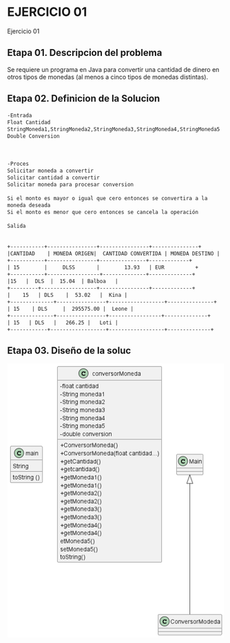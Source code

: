 #  EJERCICIO 01
Ejercicio 01

## Etapa 01. Descripcion del problema
Se requiere un programa en Java para convertir una cantidad de dinero en otros tipos de monedas (al menos a cinco tipos de monedas distintas). 

## Etapa 02. Definicion de la Solucion 

~~~
-Entrada
Float Cantidad 
StringMoneda1,StringMoneda2,StringMoneda3,StringMoneda4,StringMoneda5
Double Conversion



-Proces
Solicitar moneda a convertir 
Solicitar cantidad a convertir
Solicitar moneda para procesar conversion

Si el monto es mayor o igual que cero entonces se convertira a la moneda deseada
Si el monto es menor que cero entonces se cancela la operación

Salida


+-----------+----------------+----------------+---------------+
|CANTIDAD    | MONEDA ORIGEN|  CANTIDAD CONVERTIDA | MONEDA DESTINO |
+-----------+----------------+---------------+-------------+
| 15        |     DLSS       |        13.93   | EUR          +
+-----------+-----------------+--------------+--------------+
|15   |  DLS  |  15.04  | Balboa   |
+---------+------------------+----------------+-------------+
|    15   | DLS    |  53.02   |  Kina |
+--------------+----------------+------------------+---------------+
| 15    | DLS     |  295575.00 |  Leone |
+--------------+----------------+-----------------+--------------+
| 15   | DLS   |   266.25 |   Loti |
+------------+------------------+------------------+--------------+

~~~

## Etapa 03. Diseño de la soluc

![](https://github.com/dianegarcia0701/Monedas/blob/main/Diagrama%20de%20Clases.png)



